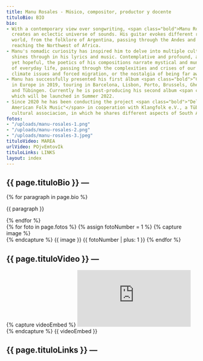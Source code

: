 ```yaml
---
title: Manu Rosales - Músico, compositor, productor y docente
tituloBio: BIO
bio:
- With a contemporary view over songwriting, <span class="bold">Manu Rosales</span>
  creates an eclectic universe of sounds. His guitar evokes different roots of the
  world, from the folklore of Argentina, passing through the Andes and Brazil and
  reaching the Northwest of Africa.
- Manu's nomadic curiosity has inspired him to delve into multiple cultures, which
  shines through in his lyrics and music. Contemplative and profound, and also nostalgic
  yet hopeful, the poetics of his compositions narrate mystical and mundane episodes
  of everyday life, passing through the complexities and crises of our time, like
  climate issues and forced migration, or the nostalgia of being far away from home.
- Manu has successfully presented his first álbum <span class="bold">“Cuerpo Aldea”</span>
  in Europe in 2019, touring in Barcelona, Lisbon, Porto, Brussels, Ghent, Strasbourg
  and Tübingen. Currently he is post-producing his second album <span class="bold">“Estrada”</span>,
  which will be launched in Summer 2022.
- Since 2020 he has been conducting the project <span class="bold">"Delving into South
  American Folk Music"</span> in cooperation with Klangfolk e.V., a Tübingen based
  cultural associacion, in which he shares different aspects of South American music.
fotos:
- "/uploads/manu-rosales-1.png"
- "/uploads/manu-rosales-2.png"
- "/uploads/manu-rosales-3.jpeg"
tituloVideo: MAREA
urlVideo: POjvEmtovIk
tituloLinks: LINKS
layout: index
---
```


<main>
    <section id="bio">
        <h2>
            {{ page.tituloBio }} —
        </h2>
        <div id="bio-text">
            {% for paragraph in page.bio %}
                <p>{{ paragraph }}</p>
            {% endfor %}
        </div>
        <div id="bio-fotos">
            <div id="left-gallery-arrow">
                <i class="fa-solid fa-chevron-left"></i>
            </div>
            {% for foto in page.fotos %}
                {% assign fotoNumber = 1 %}
                {% capture image %}
                    <div id="foto-{{ fotoNumber }}" style="background-image: url({{ foto }})" class="foto"></div>
                {% endcapture %}
                {{ image }}
                {{ fotoNumber | plus: 1 }}
            {% endfor %}
            <div id="right-gallery-arrow">
                <i class="fa-solid fa-chevron-right"></i>
            </div>
        </div>
        <h2>
            {{ page.tituloVideo }} —
        </h2>
        <div id="bio-video">
            {% capture videoEmbed %}
                <iframe src="https://www.youtube.com/embed/{{ page.urlVideo }}?controls=0" title="YouTube video player" frameborder="0" allow="accelerometer; autoplay; clipboard-write; encrypted-media; gyroscope; picture-in-picture" allowfullscreen></iframe>
            {% endcapture %}
            {{ videoEmbed }}
        </div>
        <h2>
            {{ page.tituloLinks }} —
        </h2>
        <div id="bio-text-links">
            <a href="https://open.spotify.com/artist/1CviTVT7wHkZab0k53O1Kj?si=y31kJpQOSzKlwq2IVpDaHg">
                <i class="fa-brands fa-spotify"></i>
            </a>
            <a href="https://www.youtube.com/c/ManuRosales">
                <i class="fa-brands fa-youtube"></i>
            </a>
            <a href="https://www.instagram.com/manurosalesmusico/">
                <i class="fa-brands fa-instagram"></i>
            </a>
            <a href="mailto:rosalesmanuelmail@gmail.com">
                <i class="fa fa-envelope"></i>
            </a>
        </div>
    </section>
</main>
